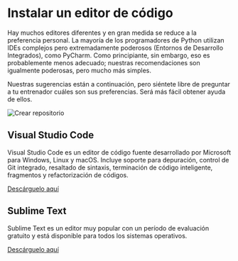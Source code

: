 # Instalar un editor de código
Hay muchos editores diferentes y en gran medida se reduce a la preferencia personal. La mayoría de los programadores de Python utilizan IDEs complejos pero extremadamente poderosos (Entornos de Desarrollo Integrados), como PyCharm. Como principiante, sin embargo, eso es probablemente menos adecuado; nuestras recomendaciones son igualmente poderosas, pero mucho más simples.

Nuestras sugerencias están a continuación, pero siéntete libre de preguntar a tu entrenador cuáles son sus preferencias. Será más fácil obtener ayuda de ellos.

![Crear repositorio](media/girlcoding.jpeg)

## Visual Studio Code

Visual Studio Code es un editor de código fuente desarrollado por Microsoft para Windows, Linux y macOS. Incluye soporte para depuración, control de Git integrado, resaltado de sintaxis, terminación de código inteligente, fragmentos y refactorización de códigos.

[Descárguelo aquí](https://code.visualstudio.com/)

## Sublime Text

Sublime Text es un editor muy popular con un período de evaluación gratuito y está disponible para todos los sistemas operativos.

[Descárguelo aquí](https://www.sublimetext.com/)